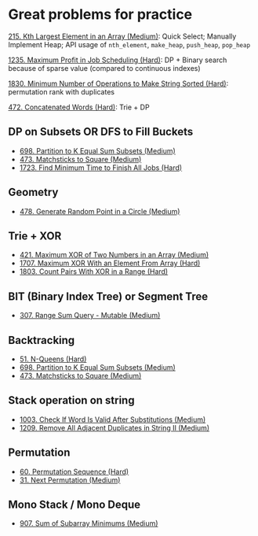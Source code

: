 # Great problems for practice

[215. Kth Largest Element in an Array (Medium)](https://leetcode.com/problems/kth-largest-element-in-an-array/): Quick Select; Manually Implement Heap; API usage of `nth_element`, `make_heap`, `push_heap`, `pop_heap`

[1235. Maximum Profit in Job Scheduling (Hard)](https://leetcode.com/problems/maximum-profit-in-job-scheduling/): DP + Binary search because of sparse value (compared to continuous indexes)

[1830. Minimum Number of Operations to Make String Sorted (Hard)](https://leetcode.com/problems/minimum-number-of-operations-to-make-string-sorted/): permutation rank with duplicates

[472. Concatenated Words (Hard)](https://leetcode.com/problems/concatenated-words/): Trie + DP

## DP on Subsets OR DFS to Fill Buckets

* [698. Partition to K Equal Sum Subsets (Medium)](https://leetcode.com/problems/partition-to-k-equal-sum-subsets/)
* [473. Matchsticks to Square (Medium)](https://leetcode.com/problems/matchsticks-to-square/)
* [1723. Find Minimum Time to Finish All Jobs (Hard)](https://leetcode.com/problems/find-minimum-time-to-finish-all-jobs/)

## Geometry

* [478. Generate Random Point in a Circle (Medium)](https://leetcode.com/problems/generate-random-point-in-a-circle/)

## Trie + XOR

* [421. Maximum XOR of Two Numbers in an Array (Medium)](https://leetcode.com/problems/maximum-xor-of-two-numbers-in-an-array/)
* [1707. Maximum XOR With an Element From Array (Hard)](https://leetcode.com/problems/maximum-xor-with-an-element-from-array/)
* [1803. Count Pairs With XOR in a Range (Hard)](https://leetcode.com/problems/count-pairs-with-xor-in-a-range/)

## BIT (Binary Index Tree) or Segment Tree

* [307. Range Sum Query - Mutable (Medium)](https://leetcode.com/problems/range-sum-query-mutable/)

## Backtracking

* [51. N-Queens (Hard)](https://leetcode.com/problems/n-queens/)
* [698. Partition to K Equal Sum Subsets (Medium)](https://leetcode.com/problems/partition-to-k-equal-sum-subsets/submissions/)
* [473. Matchsticks to Square (Medium)](https://leetcode.com/problems/matchsticks-to-square/)

## Stack operation on string

* [1003. Check If Word Is Valid After Substitutions (Medium)](https://leetcode.com/problems/check-if-word-is-valid-after-substitutions/)
* [1209. Remove All Adjacent Duplicates in String II (Medium)](https://leetcode.com/problems/remove-all-adjacent-duplicates-in-string-ii/)

## Permutation

* [60. Permutation Sequence (Hard)](https://leetcode.com/problems/permutation-sequence/)
* [31. Next Permutation (Medium)](https://leetcode.com/problems/next-permutation/)

## Mono Stack / Mono Deque

* [907. Sum of Subarray Minimums (Medium)](https://leetcode.com/problems/sum-of-subarray-minimums/)